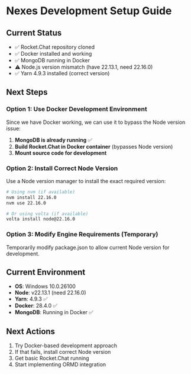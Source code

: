 # Nexes Development Setup Guide

## Current Status
- ✅ Rocket.Chat repository cloned
- ✅ Docker installed and working
- ✅ MongoDB running in Docker
- ⚠️ Node.js version mismatch (have 22.13.1, need 22.16.0)
- ✅ Yarn 4.9.3 installed (correct version)

## Next Steps

### Option 1: Use Docker Development Environment
Since we have Docker working, we can use it to bypass the Node version issue:

1. **MongoDB is already running** ✅
2. **Build Rocket.Chat in Docker container** (bypasses Node version)
3. **Mount source code for development**

### Option 2: Install Correct Node Version
Use a Node version manager to install the exact required version:

```bash
# Using nvm (if available)
nvm install 22.16.0
nvm use 22.16.0

# Or using volta (if available)
volta install node@22.16.0
```

### Option 3: Modify Engine Requirements (Temporary)
Temporarily modify package.json to allow current Node version for development.

## Current Environment
- **OS**: Windows 10.0.26100
- **Node**: v22.13.1 (need 22.16.0)
- **Yarn**: 4.9.3 ✅
- **Docker**: 28.4.0 ✅
- **MongoDB**: Running in Docker ✅

## Next Actions
1. Try Docker-based development approach
2. If that fails, install correct Node version
3. Get basic Rocket.Chat running
4. Start implementing ORMD integration
